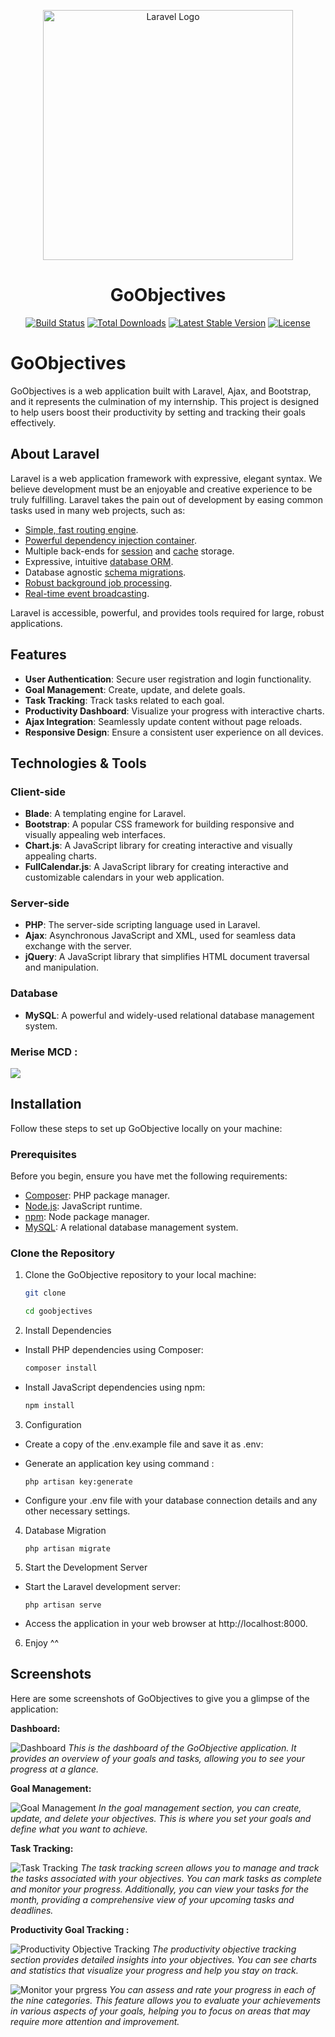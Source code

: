 <p align="center"><a href="https://laravel.com" target="_blank"><img src="https://raw.githubusercontent.com/laravel/art/master/logo-lockup/5%20SVG/2%20CMYK/1%20Full%20Color/laravel-logolockup-cmyk-red.svg" width="400" alt="Laravel Logo"></a><br/> <h1 align="center">GoObjectives</h1></p>

<p align="center">
<a href="https://github.com/laravel/framework/actions"><img src="https://github.com/laravel/framework/workflows/tests/badge.svg" alt="Build Status"></a>
<a href="https://packagist.org/packages/laravel/framework"><img src="https://img.shields.io/packagist/dt/laravel/framework" alt="Total Downloads"></a>
<a href="https://packagist.org/packages/laravel/framework"><img src="https://img.shields.io/packagist/v/laravel/framework" alt="Latest Stable Version"></a>
<a href="https://packagist.org/packages/laravel/framework"><img src="https://img.shields.io/packagist/l/laravel/framework" alt="License"></a>
</p>

# GoObjectives

GoObjectives is a web application built with Laravel, Ajax, and Bootstrap, and it represents the culmination of my internship. This project is designed to help users boost their productivity by setting and tracking their goals effectively.

## About Laravel

Laravel is a web application framework with expressive, elegant syntax. We believe development must be an enjoyable and creative experience to be truly fulfilling. Laravel takes the pain out of development by easing common tasks used in many web projects, such as:

-   [Simple, fast routing engine](https://laravel.com/docs/routing).
-   [Powerful dependency injection container](https://laravel.com/docs/container).
-   Multiple back-ends for [session](https://laravel.com/docs/session) and [cache](https://laravel.com/docs/cache) storage.
-   Expressive, intuitive [database ORM](https://laravel.com/docs/eloquent).
-   Database agnostic [schema migrations](https://laravel.com/docs/migrations).
-   [Robust background job processing](https://laravel.com/docs/queues).
-   [Real-time event broadcasting](https://laravel.com/docs/broadcasting).

Laravel is accessible, powerful, and provides tools required for large, robust applications.

## Features

-   **User Authentication**: Secure user registration and login functionality.
-   **Goal Management**: Create, update, and delete goals.
-   **Task Tracking**: Track tasks related to each goal.
-   **Productivity Dashboard**: Visualize your progress with interactive charts.
-   **Ajax Integration**: Seamlessly update content without page reloads.
-   **Responsive Design**: Ensure a consistent user experience on all devices.

## Technologies & Tools

### Client-side

-   **Blade**: A templating engine for Laravel.
-   **Bootstrap**: A popular CSS framework for building responsive and visually appealing web interfaces.
-   **Chart.js**: A JavaScript library for creating interactive and visually appealing charts.
- **FullCalendar.js**: A JavaScript library for creating interactive and customizable calendars in your web application.


### Server-side

-   **PHP**: The server-side scripting language used in Laravel.
-   **Ajax**: Asynchronous JavaScript and XML, used for seamless data exchange with the server.
-   **jQuery**: A JavaScript library that simplifies HTML document traversal and manipulation.

### Database

-   **MySQL**: A powerful and widely-used relational database management system.

### Merise MCD : 
![](MCD.png)

## Installation

Follow these steps to set up GoObjective locally on your machine:

### Prerequisites

Before you begin, ensure you have met the following requirements:

-   [Composer](https://getcomposer.org/): PHP package manager.
-   [Node.js](https://nodejs.org/): JavaScript runtime.
-   [npm](https://www.npmjs.com/): Node package manager.
-   [MySQL](https://www.mysql.com/): A relational database management system.

### Clone the Repository

1. Clone the GoObjective repository to your local machine:

    ```bash
    git clone
    ```

    ```bash
    cd goobjectives
    ```

2. Install Dependencies

-   Install PHP dependencies using Composer:

    ```bash
    composer install
    ```

-   Install JavaScript dependencies using npm:

    ```bash
    npm install
    ```

3.  Configuration

-   Create a copy of the .env.example file and save it as .env:
-   Generate an application key using command :

    ```
    php artisan key:generate
    ```
- Configure your .env file with your database connection details and any other necessary settings.
4. Database Migration

    ```
    php artisan migrate
    ```
5. Start the Development Server

- Start the Laravel development server:

    ```
    php artisan serve
    ```


- Access the application in your web browser at http://localhost:8000.    

6. Enjoy ^^

## Screenshots

Here are some screenshots of GoObjectives to give you a glimpse of the application:

**Dashboard:**

![Dashboard](Screenshots/Dashboard.jpeg)
*This is the dashboard of the GoObjective application. It provides an overview of your goals and tasks, allowing you to see your progress at a glance.*

**Goal Management:**

![Goal Management](Screenshots/objectives.jpeg)
*In the goal management section, you can create, update, and delete your objectives. This is where you set your goals and define what you want to achieve.*

**Task Tracking:**

![Task Tracking](Screenshots/Tasks.jpeg)
*The task tracking screen allows you to manage and track the tasks associated with your objectives. You can mark tasks as complete and monitor your progress. Additionally, you can view your tasks for the month, providing a comprehensive view of your upcoming tasks and deadlines.*

**Productivity Goal Tracking :**

![Productivity Objective Tracking](Screenshots/Objective-details.jpeg)
*The productivity objective tracking section provides detailed insights into your objectives. You can see charts and statistics that visualize your progress and help you stay on track.*

![Monitor your prgress](Screenshots/progress.jpeg)
*You can assess and rate your progress in each of the nine categories. This feature allows you to evaluate your achievements in various aspects of your goals, helping you to focus on areas that may require more attention and improvement.*